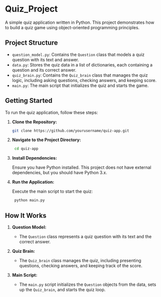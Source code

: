 # Quiz_Project

A simple quiz application written in Python. This project demonstrates how to build a quiz game using object-oriented programming principles.

## Project Structure

- `question_model.py`: Contains the `Question` class that models a quiz question with its text and answer.
- `data.py`: Stores the quiz data in a list of dictionaries, each containing a question and its correct answer.
- `quiz_brain.py`: Contains the `Quiz_brain` class that manages the quiz logic, including asking questions, checking answers, and keeping score.
- `main.py`: The main script that initializes the quiz and starts the game.

## Getting Started

To run the quiz application, follow these steps:

1. **Clone the Repository:**

   ```bash
   git clone https://github.com/yourusername/quiz-app.git
   ```

2. **Navigate to the Project Directory:**

   ```bash
    cd quiz-app
   ```
   
3. **Install Dependencies:**

   Ensure you have Python installed. This project does not have external dependencies, but you should have Python 3.x.

4. **Run the Application:**

   Execute the main script to start the quiz:
     ```bash
      python main.py
     ```
     
## How It Works

1. **Question Model:**
   - The `Question` class represents a quiz question with its text and the correct answer.

2. **Quiz Brain:**
   - The `Quiz_brain` class manages the quiz, including presenting questions, checking answers, and keeping track of the score.

3. **Main Script:**
   - The `main.py` script initializes the `Question` objects from the data, sets up the `Quiz_brain`, and starts the quiz loop.

